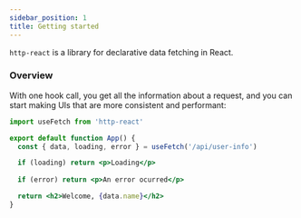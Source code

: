 ```yaml
---
sidebar_position: 1
title: Getting started
---
```


`http-react` is a library for declarative data fetching in React.


### Overview

With one hook call, you get all the information about a request, and you can start making UIs that are more consistent and performant:

```jsx
import useFetch from 'http-react'

export default function App() {
  const { data, loading, error } = useFetch('/api/user-info')

  if (loading) return <p>Loading</p>
  
  if (error) return <p>An error ocurred</p>

  return <h2>Welcome, {data.name}</h2>
}